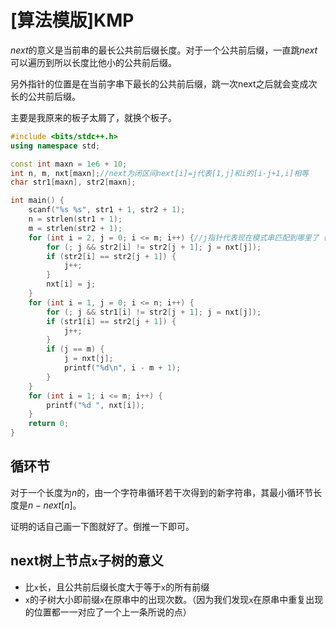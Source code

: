# [算法模版]KMP

$next$的意义是当前串的最长公共前后缀长度。对于一个公共前后缀，一直跳$next$可以遍历到所以长度比他小的公共前后缀。

另外指针的位置是在当前字串下最长的公共前后缀，跳一次next之后就会变成次长的公共前后缀。

主要是我原来的板子太屑了，就换个板子。

```cpp
#include <bits/stdc++.h>
using namespace std;

const int maxn = 1e6 + 10;
int n, m, nxt[maxn];//next为闭区间next[i]=j代表[1,j]和i的[i-j+1,i]相等
char str1[maxn], str2[maxn];

int main() {
    scanf("%s %s", str1 + 1, str2 + 1);
    n = strlen(str1 + 1);
    m = strlen(str2 + 1);
    for (int i = 2, j = 0; i <= m; i++) {//j指针代表现在模式串匹配到哪里了（初始为0，指已匹配到的模式串为空）
        for (; j && str2[i] != str2[j + 1]; j = nxt[j]);
        if (str2[i] == str2[j + 1]) {
            j++;
        }
        nxt[i] = j;
    }
    for (int i = 1, j = 0; i <= n; i++) {
        for (; j && str1[i] != str2[j + 1]; j = nxt[j]);
        if (str1[i] == str2[j + 1]) {
            j++;
        }
        if (j == m) {
            j = nxt[j];
            printf("%d\n", i - m + 1);
        }
    }
    for (int i = 1; i <= m; i++) {
        printf("%d ", nxt[i]);
    }
    return 0;
}
```

## 循环节

对于一个长度为$n$的，由一个字符串循环若干次得到的新字符串，其最小循环节长度是$n-next[n]$。

证明的话自己画一下图就好了。倒推一下即可。

## **next树上节点`x`子树的意义**

- 比`x`长，且公共前后缀长度大于等于`x`的所有前缀
- `x`的子树大小即前缀`x`在原串中的出现次数。（因为我们发现`x`在原串中重复出现的位置都一一对应了一个上一条所说的点）
